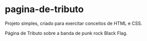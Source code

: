 # pagina-de-tributo
 
<span>Projeto simples, criado para exercitar conceitos de HTML e CSS.</span>

<p>Página de Tributo sobre a banda de punk rock Black Flag.</p>

